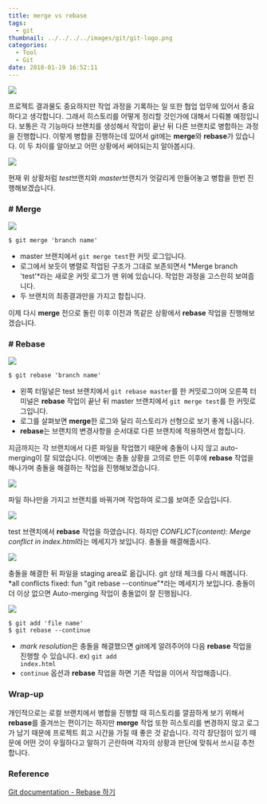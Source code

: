 ```yaml
---
title: merge vs rebase
tags:
  - git
thumbnail: ../../../../images/git/git-logo.png
categories:
  - Tool
  - Git
date: 2018-01-19 16:52:11
---
```




![](../../../../images/git/git-logo.png)

프로젝트 결과물도 중요하지만 작업 과정을 기록하는 일 또한 협업 업무에 있어서 중요하다고 생각합니다. 그래서 히스토리를 어떻게 정리할 것인가에 대해서 다뤄볼 예정입니다. 보통은 각 기능마다 브랜치를 생성해서 작업이 끝난 뒤 다른 브랜치로 병합하는 과정을 진행합니다. 이렇게 병합을 진행하는데 있어서 git에는 **merge**와 **rebase**가 있습니다. 이 두 차이를 알아보고 어떤 상황에서 써야되는지 알아봅시다.

![](../../../../images/git/git-merge-vs-rebase-01.png)


현재 위 상황처럼 *test*브랜치와 *master*브랜치가 엇갈리게 만들어놓고 병합을 한번 진행해보겠습니다.


### # Merge

![](../../../../images/git/git-merge-vs-rebase-02.png)

``` shell
$ git merge 'branch name'
```

* master 브랜치에서 <code>git merge test</code>한 커밋 로그입니다.
* 로그에서 보듯이 병렬로 작업된 구조가 그대로 보존되면서 *Merge branch 'test'*라는 새로운 커밋 로그가 맨 위에 있습니다. 작업한 과정을 고스란히 보여줍니다.
* 두 브랜치의 최종결과만을 가지고 합칩니다.

이제 다시 **merge** 전으로 돌린 이후 이전과 똑같은 상황에서 **rebase** 작업을 진행해보겠습니다.

### # Rebase

![](../../../../images/git/git-merge-vs-rebase-03.png)

``` shell
$ git rebase 'branch name'
```

* 왼쪽 터밀널은 test 브랜치에서 <code>git rebase master</code>를 한 커밋로그이며 오른쪽 터미널은 **rebase** 작업이 끝난 뒤 master 브랜치에서 <code>git merge test</code>를 한 커밋로그입니다.
* 로그를 살펴보면 **merge**한 로그와 달리 히스토리가 선형으로 보기 좋게 나옵니다. 
* **rebase**는 브랜치의 변경사항을 순서대로 다른 브랜치에 적용하면서 합칩니다.

지금까지는 각 브랜치에서 다른 파일을 작업했기 때문에 충돌이 나지 않고 auto-merging이 잘 되었습니다.
이번에는 충돌 상황을 고의로 만든 이후에 **rebase** 작업을 해나가며 충돌을 해결하는 작업을 진행해보겠습니다.

![](../../../../images/git/git-merge-vs-rebase-04.png)

파일 하나만을 가지고 브랜치를 바꿔가며 작업하여 로그를 보여준 모습입니다.

![](../../../../images/git/git-merge-vs-rebase-05.png)

test 브랜치에서 **rebase** 작업을 하였습니다.
하지만 *CONFLICT(content): Merge conflict in index.html*라는 메세지가 보입니다.
충돌을 해결해줍시다.

![](../../../../images/git/git-merge-vs-rebase-06.png)

충돌을 해결한 뒤 파일을 staging area로 옮깁니다. git 상태 체크를 다시 해봅니다. 
*all conflicts fixed: fun "git rebase --continue"*라는 메세지가 보입니다.
충돌이 더 이상 없으면 Auto-merging 작업이 충돌없이 잘 진행됩니다.

![](../../../../images/git/git-merge-vs-rebase-07.png)


``` shell
$ git add 'file name'
$ git rebase --continue
```

* *mark resolution*은 충돌을 해결했으면 git에게 알려주어야 다음 **rebase** 작업을 진행할 수 있습니다.
ex) <code>git add index.html</code>
* <code>continue</code> 옵션과 **rebase** 작업을 하면 기존 작업을 이어서 작업해줍니다.

### Wrap-up

개인적으로는 로컬 브랜치에서 병합을 진행할 때 히스토리를 깔끔하게 보기 위해서 **rebase**를 즐겨쓰는 편이기는 하지만 **merge** 작업 또한 히스토리를 변경하지 않고 로그가 남기 때문에 프로젝트 회고 시간을 가질 때 좋은 것 같습니다. 각각 장단점이 있기 때문에 어떤 것이 우월하다고 말하기 곤란하며 각자의 상황과 판단에 맞춰서 쓰시길 추천합니다. 

### Reference

[Git documentation - Rebase 하기](https://git-scm.com/book/ko/v2/Git-%EB%B8%8C%EB%9E%9C%EC%B9%98-Rebase-%ED%95%98%EA%B8%B0)